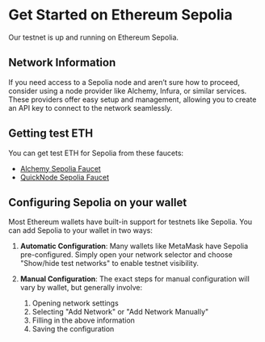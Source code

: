 # Get Started on Ethereum Sepolia

Our testnet is up and running on Ethereum Sepolia.

## Network Information

If you need access to a Sepolia node and aren’t sure how to proceed, consider using a node provider like Alchemy, Infura, or similar services. These providers offer easy setup and management, allowing you to create an API key to connect to the network seamlessly.

## Getting test ETH

You can get test ETH for Sepolia from these faucets:

- [Alchemy Sepolia Faucet](https://www.alchemy.com/faucets/ethereum-sepolia)
- [QuickNode Sepolia Faucet](https://faucet.quicknode.com/ethereum/sepolia)

## Configuring Sepolia on your wallet

Most Ethereum wallets have built-in support for testnets like Sepolia. You can add Sepolia to your wallet in two ways:

1. **Automatic Configuration**:
   Many wallets like MetaMask have Sepolia pre-configured. Simply open your network selector and choose "Show/hide test networks" to enable testnet visibility.

2. **Manual Configuration**: The exact steps for manual configuration will vary by wallet, but generally involve:
   1. Opening network settings
   2. Selecting "Add Network" or "Add Network Manually"
   3. Filling in the above information
   4. Saving the configuration
